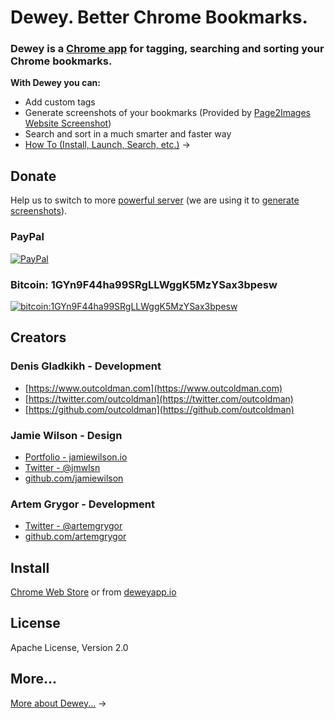# Dewey. Better Chrome Bookmarks.

### Dewey is a [Chrome app](https://chrome.google.com/webstore/detail/dewey-bookmarks/aahpfefkmihhdabllidnlipghcjgpkdm) for tagging, searching and sorting your Chrome bookmarks.

**With Dewey you can:**

- Add custom tags
- Generate screenshots of your bookmarks (Provided by [Page2Images Website Screenshot](http://www.page2images.com/))
- Search and sort in a much smarter and faster way
- [How To (Install, Launch, Search, etc.)](docs/how-to-use-dewey.md) →

## Donate

Help us to switch to more [powerful server](https://www.digitalocean.com/pricing/) (we are using it to [generate screenshots](https://github.com/deweyapp/dewey-server)).

### PayPal

[![PayPal](https://raw.githubusercontent.com/deweyapp/dewey-website/master/docs/images/donate.png "PayPal Donation")](https://www.paypal.com/cgi-bin/webscr?cmd=_donations&business=outcoldman%40gmail%2ecom&lc=US&item_name=Donation%20for%20supporting%20bookmarks%20application&currency_code=USD&bn=PP%2dDonationsBF%3abtn_donate_LG%2egif%3aNonHosted)

### Bitcoin: 1GYn9F44ha99SRgLLWggK5MzYSax3bpesw

[![bitcoin:1GYn9F44ha99SRgLLWggK5MzYSax3bpesw](http://i.imgur.com/V9xtJAt.png)](bitcoin:1GYn9F44ha99SRgLLWggK5MzYSax3bpesw)

## Creators

### Denis Gladkikh - Development

- [https://www.outcoldman.com](https://www.outcoldman.com)
- [https://twitter.com/outcoldman](https://twitter.com/outcoldman)
- [https://github.com/outcoldman](https://github.com/outcoldman)

### Jamie Wilson - Design

- [Portfolio - jamiewilson.io](http://jamiewilson.io)
- [Twitter - @jmwlsn](https://twitter.com/jmwsln)
- [github.com/jamiewilson](https://github.com/jamiewilson)

### Artem Grygor - Development

- [Twitter - @artemgrygor](https://twitter.com/artemgrygor)
- [github.com/artemgrygor](https://github.com/artemgrygor)

## Install

[Chrome Web Store](https://chrome.google.com/webstore/detail/dewey-bookmarks/aahpfefkmihhdabllidnlipghcjgpkdm) or from [deweyapp.io](https://deweyapp.io)

## License

Apache License, Version 2.0

## More...

[More about Dewey...](https://github.com/deweyapp/dewey-website/blob/master/README.md) →
